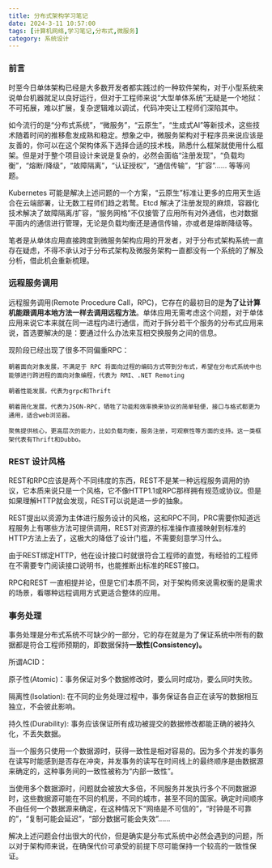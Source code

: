 ```yaml
---
title: 分布式架构学习笔记
date: 2024-3-11 10:57:00
tags: [计算机网络,学习笔记,分布式,微服务]
category: 系统设计
---
```


### 前言

时至今日单体架构已经是大多数开发者都实践过的一种软件架构，对于小型系统来说单台机器就足以良好运行，但对于工程师来说“大型单体系统”无疑是一个地狱：不可拓展，难以扩展，复杂逻辑难以调试，代码冲突让工程师们深陷其中。

如今流行的是“分布式系统”，“微服务”，“云原生”，“生成式AI”等新技术，这些技术随着时间的推移愈发成熟和稳定。想象之中，微服务架构对于程序员来说应该是友善的，你可以在这个架构体系下选择合适的技术栈，熟悉什么框架就使用什么框架。但是对于整个项目设计来说是复杂的，必然会面临“注册发现”，“负载均衡”，“熔断/降级”，“故障隔离”，“认证授权”，“通信传输”，“扩容”…… 等等问题。

Kubernetes 可能是解决上述问题的一个方案，“云原生”标准让更多的应用天生适合在云端部署，让无数工程师们趋之若鹜。Etcd 解决了注册发现的麻烦，容器化技术解决了故障隔离/扩容，“服务网格”不仅接管了应用所有对外通信，也对数据平面内的通信进行管理，无论是负载均衡还是通信传输，亦或者是熔断降级等。

笔者是从单体应用直接跨度到微服务架构应用的开发者，对于分布式架构系统一直存在疑虑，不得不承认对于分布式架构及微服务架构一直都没有一个系统的了解及分析，借此机会重新梳理。



### 远程服务调用

远程服务调用(Remote Procedure Call，RPC)，它存在的最初目的是**为了让计算机能跟调用本地方法一样去调用远程方法**。单体应用无需考虑这个问题，对于单体应用来说它本来就在同一进程内进行通信，而对于拆分若干个服务的分布式应用来说，首选要解决的是：要通过什么办法来互相交换服务之间的信息。

现阶段已经出现了很多不同偏重RPC：

```
朝着面向对象发展，不满足于 RPC 将面向过程的编码方式带到分布式，希望在分布式系统中也能够进行跨进程的面向对象编程，代表为 RMI、.NET Remoting

朝着性能发展，代表为grpc和Thrift

朝着简化发展，代表为JSON-RPC，牺牲了功能和效率换来协议的简单轻便，接口与格式都更为通用，适合web浏览器。

聚焦提供核心，更高层次的能力，比如负载均衡，服务注册，可观察性等方面的支持。这一类框架代表有Thrift和Dubbo。
```



### REST 设计风格

REST和RPC应该是两个不同纬度的东西，REST不是某一种远程服务调用的协议，它本质来说只是一个风格，它不像HTTP1.1或RPC那样拥有规范或协议。但是如果理解HTTP就会发现，REST可以说是进一步的抽象。

REST提出以资源为主体进行服务设计的风格，这和RPC不同，PRC需要你知道远程服务上有哪些方法可提供调用，REST对资源的标准操作直接映射到标准的HTTP方法上去了，这极大的降低了设计门槛，不需要刻意学习什么。

由于REST绑定HTTP，他在设计接口时就很符合工程师的直觉，有经验的工程师在不需要专门阅读接口说明书，也能推断出标准的REST接口。

RPC和REST 一直相提并论，但是它们本质不同，对于架构师来说需权衡的是需求的场景，看哪种远程调用方式更适合整体的应用。





### 事务处理

事务处理是分布式系统不可缺少的一部分，它的存在就是为了保证系统中所有的数据都是符合工程师预期的，即数据保持**一致性(Consistency)。**

所谓ACID：

原子性(Atomic)：事务保证对多个数据修改时，要么同时成功，要么同时失败。

隔离性(Isolation): 在不同的业务处理过程中，事务保证各自正在读写的数据相互独立，不会彼此影响。

持久性(Durability): 事务应该保证所有成功被提交的数据修改都能正确的被持久化，不丢失数据。

当一个服务只使用一个数据源时，获得一致性是相对容易的。因为多个并发的事务在读写时能感到是否存在冲突，并发事务的读写在时间线上的最终顺序是由数据源来确定的，这种事务间的一致性被称为“内部一致性”。

当使用多个数据源时，问题就会被放大多倍，不同服务并发执行多个不同数据源时，这些数据源可能在不同的机房，不同的城市，甚至不同的国家。确定时间顺序不由任何一个数据源来确定，在这种情况下“网络是不可信的”，“时钟是不可靠的”，“复制可能会延迟”，“部分数据可能会失效”……

解决上述问题会付出很大的代价，但是确实是分布式系统中必然会遇到的问题，所以对于架构师来说，在确保代价可承受的前提下尽可能保持一个较高的一致性保证。



